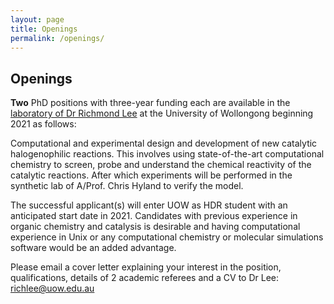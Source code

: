 ```yaml
---
layout: page
title: Openings
permalink: /openings/
---
```


Openings
---

**Two** PhD positions with three-year funding each are available in the [laboratory of Dr Richmond Lee](https://riclzh.github.io/novelchemrxn/) at the University of Wollongong beginning 2021 as follows:

Computational and experimental design and development of new catalytic halogenophilic reactions. This involves using state-of-the-art computational chemistry to screen, probe and understand the chemical reactivity of the catalytic reactions. After which experiments will be performed in the synthetic lab of A/Prof. Chris Hyland to verify the model. 

The successful applicant(s) will enter UOW as HDR student with an anticipated start date in 2021. Candidates with previous experience in organic chemistry and catalysis is desirable and having computational experience in Unix or any computational chemistry or molecular simulations software would be an added advantage. 

Please email a cover letter explaining your interest in the position, qualifications, details of 2 academic referees and a CV to Dr Lee: richlee@uow.edu.au 

